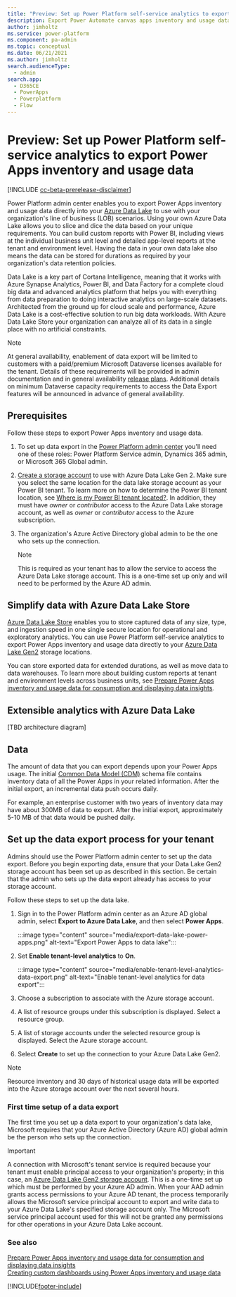 ```yaml
---
title: "Preview: Set up Power Platform self-service analytics to export Power Apps inventory and usage data"
description: Export Power Automate canvas apps inventory and usage data to use with your organization's line of business (LOB) scenarios.
author: jimholtz
ms.service: power-platform
ms.component: pa-admin
ms.topic: conceptual
ms.date: 06/21/2021
ms.author: jimholtz
search.audienceType: 
  - admin
search.app:
  - D365CE
  - PowerApps
  - Powerplatform
  - Flow
---
```


# Preview: Set up Power Platform self-service analytics to export Power Apps inventory and usage data

[!INCLUDE [cc-beta-prerelease-disclaimer](../includes/cc-beta-prerelease-disclaimer.md)]

Power Platform admin center enables you to export Power Apps inventory and usage data directly into your [Azure Data Lake](https://azure.microsoft.com/solutions/data-lake/) to use with your organization's line of business (LOB) scenarios. Using your own Azure Data Lake allows you to slice and dice the data based on your unique requirements. You can build custom reports with Power BI, including views at the individual business unit level and detailed app-level reports at the tenant and environment level. Having the data in your own data lake also means the data can be stored for durations as required by your organization's data retention policies.

Data Lake is a key part of Cortana Intelligence, meaning that it works with Azure Synapse Analytics, Power BI, and Data Factory for a complete cloud big data and advanced analytics platform that helps you with everything from data preparation to doing interactive analytics on large-scale datasets. Architected from the ground up for cloud scale and performance, Azure Data Lake is a cost-effective solution to run big data workloads.  With Azure Data Lake Store your organization can analyze all of its data in a single place with no artificial constraints. 

> [!NOTE]
> At general availability, enablement of data export will be limited to customers with a paid/premium Microsoft Dataverse licenses available for the tenant. Details of these requirements will be provided in admin documentation and in general availability [release plans](/dynamics365/release-plans/). Additional details on minimum Dataverse capacity requirements to access the Data Export features will be announced in advance of general availability.

## Prerequisites

Follow these steps to export Power Apps inventory and usage data.

1. To set up data export in the [Power Platform admin center](https://admin.powerplatform.microsoft.com/) you'll need one of these roles: Power Platform Service admin, Dynamics 365 admin, or Microsoft 365 Global admin.

2. [Create a storage account](/azure/storage/blobs/create-data-lake-storage-account) to use with Azure Data Lake Gen 2.  Make sure you select the same location for the data lake storage account as your Power BI tenant. To learn more on how to determine the Power BI tenant location, see [Where is my Power BI tenant located?](/power-bi/admin/service-admin-where-is-my-tenant-located).  In addition, they must have *owner* or *contributor* access to the Azure Data Lake storage account, as well as *owner* or *contributor* access to the Azure subscription. 

3. The organization's Azure Active Directory global admin to be the one who sets up the connection.

   > [!NOTE]
   > This is required as your tenant has to allow the service to access the Azure Data Lake storage 
   > account. This is a one-time set up only and will need to be performed by the Azure AD admin.   

## Simplify data with Azure Data Lake Store

[Azure Data Lake Store](/azure/architecture/data-guide/scenarios/data-lake) enables you to store captured data of any size, type, and ingestion speed in one single secure location for operational and exploratory analytics. You can use Power Platform self-service analytics to export Power Apps inventory and usage data directly to your [Azure Data Lake Gen2](/power-bi/transform-model/dataflows/dataflows-azure-data-lake-storage-integration) storage locations.

You can store exported data for extended durations, as well as move data to data warehouses. To learn more about building custom reports at tenant and environment levels across business units, see [Prepare Power Apps inventory and usage data for consumption and displaying data insights](build-custom-reports.md).

## Extensible analytics with Azure Data Lake

[TBD architecture diagram]

## Data

The amount of data that you can export depends upon your Power Apps usage. The initial [Common Data Model (CDM)](/common-data-model/) schema file contains inventory data of all the Power Apps in your related information. After the initial export, an incremental data push occurs daily.

For example, an enterprise customer with two years of inventory data may have about 300MB of data to export. After the initial export, approximately 5-10 MB of that data would be pushed daily.

<!--
## Simplify data with Azure Data Lake Store

[Azure Data Lake Store](/azure/architecture/data-guide/scenarios/data-lake) enables you to store captured data of any size, type, and ingestion speed in one single secure location for operational and exploratory analytics. You can use Power Platform self-service analytics to export Power Apps inventory and usage data directly to your [Azure Data Lake Gen2](/power-bi/transform-model/dataflows/dataflows-azure-data-lake-storage-integration) storage locations.

You can store exported data for extended durations, as well as move data to data warehouses. To learn more about building custom reports at tenant and environment levels across business units, see [Prepare Power Apps inventory and usage data for consumption and displaying data insights](build-custom-reports.md).
-->
## Set up the data export process for your tenant

Admins should use the Power Platform admin center to set up the data export. Before you begin exporting data, ensure that your Data Lake Gen2 storage account has been set up as described in this section. Be certain that the admin who sets up the data export already has access to your storage account.

Follow these steps to set up the data lake.

1. Sign in to the Power Platform admin center as an Azure AD global admin, select **Export to Azure Data Lake**, and then select **Power Apps**.

   :::image type="content" source="media/export-data-lake-power-apps.png" alt-text="Export Power Apps to data lake":::

2. Set **Enable tenant-level analytics** to **On**.

   :::image type="content" source="media/enable-tenant-level-analytics-data-export.png" alt-text="Enable tenant-level analytics for data export":::

3. Choose a subscription to associate with the Azure storage account.

4. A list of resource groups under this subscription is displayed. Select a resource group.

5. A list of storage accounts under the selected resource group is displayed. Select the Azure storage account.

6. Select **Create** to set up the connection to your Azure Data Lake Gen2.

> [!NOTE]
> Resource inventory and 30 days of historical usage data will be exported into the Azure storage account over the next several hours.

### First time setup of a data export

The first time you set up a data export to your organization's data lake, Microsoft requires that your Azure Active Directory (Azure AD) global admin be the person who sets up the connection.

> [!IMPORTANT]
> A connection with Microsoft's tenant service is required because your tenant must enable principal access to your organization's property; in this case, an [Azure Data Lake Gen2 storage account](/power-bi/transform-model/dataflows/dataflows-azure-data-lake-storage-integration). This is a one-time set up which must be performed by your Azure AD admin.  When your AAD admin grants access permissions to your Azure AD tenant, the process temporarily allows the Microsoft service principal account to export and write data to your Azure Data Lake's specified storage account only. The Microsoft service principal account used for this will not be granted any permissions for other operations in your Azure Data Lake account.
<!-- 
**Set up using the Power Platform admin center portal**

Follow the steps below for setting up your data lake using the [Power Platform Admin Center](https://aka.ms/ppac) portal, and for setting up an Azure Data Lake Gen 2 connection for the first time:

1. Have your Azure AD global admin log into the PPAC portal at [https://aka.ms/ppac](https://aka.ms/ppac).

2. Select the **Export to Azure Data Lake** option.

3. Select **Power Apps**.

4. Choose a subscription from the list that the admin has access to.

5. Choose a resource group from the list in the **Subscription** group.

6. Choose a storage account from the list of accounts in the **Resource** group.

7. Select **Create** to provide consent for the Power Platform admin center to set up the connection to your Azure Data Lake Gen2 account.

> [!NOTE]
> This option also provides *write* permissions for export of the data to the specified storage account only. No other permissions are being consented to by the customer's global tenant admin.

8. You will now be taken to a dashboard that displays the connection name.

The setup process is now complete, and your data will be exported within 48 hours. The data will then be exported to your tenant's data lake every 24 hours.
-->


### See also
[Prepare Power Apps inventory and usage data for consumption and displaying data insights](build-custom-reports.md) </br>
[Creating custom dashboards using Power Apps inventory and usage data](build-custom-reports.md)



[!INCLUDE[footer-include](../includes/footer-banner.md)]
